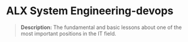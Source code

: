 # ALX System Engineering-devops

> **Description:** The fundamental and basic lessons about one of the most important positions in the IT field.
